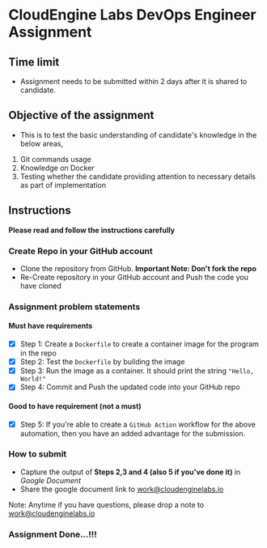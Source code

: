 # CloudEngine Labs DevOps Engineer Assignment

## Time limit
- Assignment needs to be submitted within 2 days after it is shared to candidate.

## Objective of the assignment 
- This is to test the basic understanding of candidate's knowledge in the below areas,
1. Git commands usage
2. Knowledge on Docker
3. Testing whether the candidate providing attention to necessary details as part of implementation

## Instructions
**Please read and follow the instructions carefully**

### Create Repo in your GitHub account
- Clone the repository from GitHub. **Important Note: Don't fork the repo** 
- Re-Create repository in your GitHub account and Push the code you have cloned

### Assignment problem statements
#### Must have requirements
- [x] Step 1: Create a `Dockerfile` to create a container image for the program in the repo
- [x] Step 2: Test the `Dockerfile` by building the image 
- [x] Step 3: Run the image as a container. It should print the string `"Hello, World!"`
- [x] Step 4: Commit and Push the updated code into your GitHub repo
#### Good to have requirement (not a must)
- [x] Step 5: If you're able to create a `GitHub Action` workflow for the above automation, then you have an added advantage for the submission.

### How to submit
- Capture the output of **Steps 2,3 and 4 (also 5 if you've done it)** in _Google Document_
- Share the google document link to [work@cloudenginelabs.io](mailto:work@cloudenginelabs.io)

Note: Anytime if you have questions, please drop a note to [work@cloudenginelabs.io](mailto:work@cloudenginelabs.io)

### Assignment Done...!!!